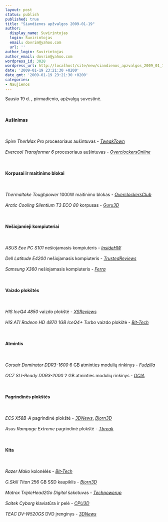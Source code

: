 ```yaml
---
layout: post
status: publish
published: true
title: "Šiandienos apžvalgos 2009-01-19"
author:
  display_name: Suvirintojas
  login: Suvirintojas
  email: dovrim@yahoo.com
  url: ''
author_login: Suvirintojas
author_email: dovrim@yahoo.com
wordpress_id: 3028
wordpress_url: http://localhost/site/new/siandienos_apzvalgos_2009_01_19/
date: '2009-01-19 23:21:30 +0200'
date_gmt: '2009-01-19 23:21:30 +0200'
categories:
- Naujienos
---
```

<p>Sausio 19 d. , pirmadienio, apžvalgų suvestinė.<br />
<br><br />
<br><b>Aušinimas</b><br />
<br><br />
<br><i>Spire TherMax Pro</i> procesoriaus aušintuvas - <i><a class="ns" href="http://www.tweaktown.com/reviews/1720/spire_thermax_pro_cpu_cooler/index.html">TweakTown</a></i><br />
<br><i>Evercool Transformer 6</i> procesoriaus aušintuvas - <i><a class="ns" href="http://www.overclockersonline.net/?page=articles&amp;num=2421">OverclockersOnline</a></i><br />
<br><br />
<br><b>Korpusai ir maitinimo blokai</b><br />
<br><br />
<br><i>Thermaltake Toughpower</i> 1000W maitinimo blokas - <i><a class="ns" href="http://www.overclockersclub.com/reviews/_tt_toughpower_1000w/">OverclockersClub</a></i><br />
<br><i>Arctic Cooling Silentium T3 ECO 80</i> korpusas - <i><a class="ns" href="http://guru3d.com/article/arctic-cooling-silentium-t3-eco-80-review/">Guru3D</a></i><br />
<br><br />
<br><b>Nešiojamieji kompiuteriai</b><br />
<br><br />
<br><i>ASUS Eee PC S101</i> nešiojamasis kompiuteris - <i><a class="ns" href="http://www.insidehw.com/Reviews/Notebooks/ASUS-Eee-PC-S101.html">InsideHW</a></i><br />
<br><i>Dell Latitude E4200</i> nešiojamasis kompiuteris - <i><a class="ns" href="http://www.trustedreviews.com/notebooks/review/2009/01/19/Dell-Latitude-E4200-12-1in-Ultra-Portable/p1">TrustedReviews</a></i><br />
<br><i>Samsung X360</i> nešiojamasis kompiuteris - <i><a class="ns" href="http://www.ferra.ru/online/mobilis/83610/">Ferra</a></i><br />
<br><br />
<br><b>Vaizdo plokštės</b><br />
<br><br />
<br><i>HIS IceQ4 4850</i> vaizdo plokštė - <i><a class="ns" href="http://www.xsreviews.co.uk/reviews/graphics-cards/his-iceq4-4850/">XSReviews</a></i><br />
<br><i>HIS ATI Radeon HD 4870 1GB IceQ4+ Turbo</i> vaizdo plokštė - <i><a class="ns" href="http://www.bit-tech.net/hardware/graphics/2009/01/19/his-radeon-hd-4870-1gb-iceq4-turbo/1">Bit-Tech</a></i><br />
<br><br />
<br><b>Atmintis</b><br />
<br><br />
<br><i>Corsair Dominator DDR3-1600</i> 6 GB atminties modulių rinkinys - <i><a class="ns" href="http://www.fudzilla.com/index.php?option=com_content&amp;task=view&amp;id=11525&amp;Itemid=1">Fudzilla</a></i><br />
<br><i>OCZ SLI-Ready DDR3-2000</i> 2 GB atminties modulių rinkinys - <i><a class="ns" href="http://www.ocia.net/reviews/sli_DDR3_2000/page1.shtml">OCIA</a></i><br />
<br><br />
<br><b>Pagrindinės plokštės</b><br />
<br><br />
<br><i>ECS X58B-A</i> pagrindinė plokštė - <i><a class="ns" href="http://www.3dnews.ru/motherboard/ecs_x58b_intel_x58/">3DNews</a></i>, <i><a class="ns" href="http://bjorn3d.com/read.php?cID=1449">Bjorn3D</a></i><br />
<br><i>Asus Rampage Extreme</i> pagrindinė plokštė - <i><a class="ns" href="http://www.tbreak.com/articles/41/1/Asus-Rampage-Extreme/Page1.html">Tbreak</a></i><br />
<br><br />
<br><b>Kita</b><br />
<br><br />
<br><i>Razer Mako</i> kolonėlės - <i><a class="ns" href="http://www.bit-tech.net/hardware/speakers/2009/01/18/razer-mako-2-1-speakers-review/1">Bit-Tech</a></i><br />
<br><i>G.Skill Titan</i> 256 GB SSD kaupiklis - <i><a class="ns" href="http://bjorn3d.com/read.php?cID=1465">Bjorn3D</a></i><br />
<br><i>Matrox TripleHead2Go Digital</i> šakotuvas - <i><a class="ns" href="http://www.techpowerup.com/reviews/Matrox/TripleHead2Go_Digital/">Techpowerup</a></i><br />
<br><i>Saitek Cyborg</i> klaviatūra ir pelė - <i><a class="ns" href="http://www.cpu3d.com/review/7085-1/saitek-cyborg-keyboard-mouse/introduction.html">CPU3D</a></i><br />
<br><i>TEAC DV-W520GS</i> DVD įrenginys - <i><a class="ns" href="http://www.3dnews.ru/storage/teac_dv_w520gs/">3DNews</a></i><br />
<br><br />
<br><br />
<br></p>
